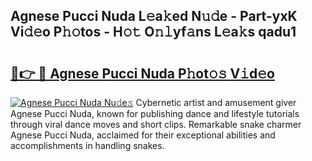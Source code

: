 ## Agnese Pucci Nuda L𝚎a𝚔ed N𝚞𝚍e - Part-yxK Vi𝚍𝚎o P𝚑𝚘tos - H𝚘𝚝 O𝚗𝚕yf𝚊ns L𝚎a𝚔s qadu1

# <h2><a href="http://kf2dco.oniu.top/?m=Agnese+Pucci+Nuda">🔗👉 🔴 Agnese Pucci Nuda P𝚑ot𝚘𝚜 V𝚒d𝚎o</a></h2>

[![Agnese Pucci Nuda Nu𝚍e𝚜](https://i.imgur.com/0qMVB7G.gif)](http://kf2dco.oniu.top/?m=Agnese+Pucci+Nuda)
Cybernetic artist and amusement giver Agnese Pucci Nuda, known for publishing dance and lifestyle tutorials through viral dance moves and short clips. Remarkable snake charmer Agnese Pucci Nuda, acclaimed for their exceptional abilities and accomplishments in handling snakes.  
